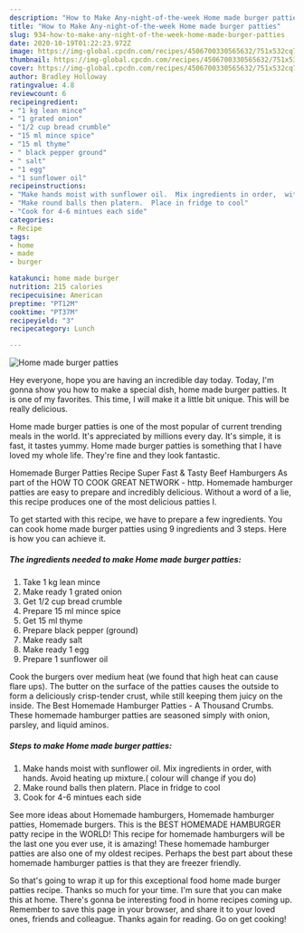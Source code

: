 ```yaml
---
description: "How to Make Any-night-of-the-week Home made burger patties"
title: "How to Make Any-night-of-the-week Home made burger patties"
slug: 934-how-to-make-any-night-of-the-week-home-made-burger-patties
date: 2020-10-19T01:22:23.972Z
image: https://img-global.cpcdn.com/recipes/4506700330565632/751x532cq70/home-made-burger-patties-recipe-main-photo.jpg
thumbnail: https://img-global.cpcdn.com/recipes/4506700330565632/751x532cq70/home-made-burger-patties-recipe-main-photo.jpg
cover: https://img-global.cpcdn.com/recipes/4506700330565632/751x532cq70/home-made-burger-patties-recipe-main-photo.jpg
author: Bradley Holloway
ratingvalue: 4.8
reviewcount: 6
recipeingredient:
- "1 kg lean mince"
- "1 grated onion"
- "1/2 cup bread crumble"
- "15 ml mince spice"
- "15 ml thyme"
- " black pepper ground"
- " salt"
- "1 egg"
- "1 sunflower oil"
recipeinstructions:
- "Make hands moist with sunflower oil.  Mix ingredients in order,  with hands.  Avoid heating up mixture.( colour will change if you do)"
- "Make round balls then platern.  Place in fridge to cool"
- "Cook for 4-6 mintues each side"
categories:
- Recipe
tags:
- home
- made
- burger

katakunci: home made burger 
nutrition: 215 calories
recipecuisine: American
preptime: "PT12M"
cooktime: "PT37M"
recipeyield: "3"
recipecategory: Lunch

---
```



![Home made burger patties](https://img-global.cpcdn.com/recipes/4506700330565632/751x532cq70/home-made-burger-patties-recipe-main-photo.jpg)

Hey everyone, hope you are having an incredible day today. Today, I'm gonna show you how to make a special dish, home made burger patties. It is one of my favorites. This time, I will make it a little bit unique. This will be really delicious.

Home made burger patties is one of the most popular of current trending meals in the world. It's appreciated by millions every day. It's simple, it is fast, it tastes yummy. Home made burger patties is something that I have loved my whole life. They're fine and they look fantastic.

Homemade Burger Patties Recipe Super Fast &amp; Tasty Beef Hamburgers As part of the HOW TO COOK GREAT NETWORK - http. Homemade hamburger patties are easy to prepare and incredibly delicious. Without a word of a lie, this recipe produces one of the most delicious patties I.


To get started with this recipe, we have to prepare a few ingredients. You can cook home made burger patties using 9 ingredients and 3 steps. Here is how you can achieve it.

<!--inarticleads1-->

##### The ingredients needed to make Home made burger patties:

1. Take 1 kg lean mince
1. Make ready 1 grated onion
1. Get 1/2 cup bread crumble
1. Prepare 15 ml mince spice
1. Get 15 ml thyme
1. Prepare  black pepper (ground)
1. Make ready  salt
1. Make ready 1 egg
1. Prepare 1 sunflower oil


Cook the burgers over medium heat (we found that high heat can cause flare ups). The butter on the surface of the patties causes the outside to form a deliciously crisp-tender crust, while still keeping them juicy on the inside. The Best Homemade Hamburger Patties - A Thousand Crumbs. These homemade hamburger patties are seasoned simply with onion, parsley, and liquid aminos. 

<!--inarticleads2-->

##### Steps to make Home made burger patties:

1. Make hands moist with sunflower oil.  Mix ingredients in order,  with hands.  Avoid heating up mixture.( colour will change if you do)
1. Make round balls then platern.  Place in fridge to cool
1. Cook for 4-6 mintues each side


See more ideas about Homemade hamburgers, Homemade hamburger patties, Homemade burgers. This is the BEST HOMEMADE HAMBURGER patty recipe in the WORLD! This recipe for homemade hamburgers will be the last one you ever use, it is amazing! These homemade hamburger patties are also one of my oldest recipes. Perhaps the best part about these homemade hamburger patties is that they are freezer friendly. 

So that's going to wrap it up for this exceptional food home made burger patties recipe. Thanks so much for your time. I'm sure that you can make this at home. There's gonna be interesting food in home recipes coming up. Remember to save this page in your browser, and share it to your loved ones, friends and colleague. Thanks again for reading. Go on get cooking!
